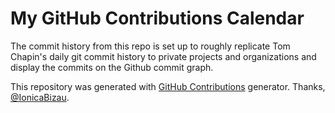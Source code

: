My GitHub Contributions Calendar
================================

The commit history from this repo is set up to roughly replicate Tom Chapin's daily git commit history to private projects and organizations and display the commits on the Github commit graph.


This repository was generated with [GitHub Contributions](https://github.com/IonicaBizau/github-contributions) generator. Thanks, [@IonicaBizau](https://github.com/IonicaBizau).